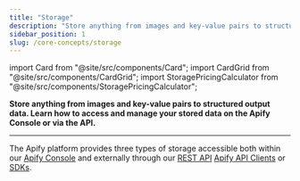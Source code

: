 ```yaml
---
title: "Storage"
description: "Store anything from images and key-value pairs to structured output data. Learn how to access and manage your stored data from the Apify platform or via API."
sidebar_position: 1
slug: /core-concepts/storage
---
```


import Card from "@site/src/components/Card";
import CardGrid from "@site/src/components/CardGrid";
import StoragePricingCalculator from "@site/src/components/StoragePricingCalculator";

**Store anything from images and key-value pairs to structured output data. Learn how to access and manage your stored data on the Apify Console or via the API.**

---

The Apify platform provides three types of storage accessible both within our [Apify Console](https://console.apify.com/storage) and externally through our [REST API](/api/v2) [Apify API Clients](/api) or [SDKs](/sdk).


<CardGrid>
    <Card
        title="Dataset"
        desc="Stores results from web scraping and data processing, with each Actor run getting a unique dataset. Features include table-like data visualization and multiple export formats like JSON and Excel."
        to="/platform/storage/dataset"
    />
    <Card
        title="Key-value store"
        desc="Stores various data types like JSON, HTML, images, and strings. Accessible via Apify Console or API, it's ideal for diverse data storage needs.​"
        to="/platform/storage/key-value-store"
    />
    <Card
        title="Request queue"
        desc="Manages URL processing for web crawling and other tasks. Supports different crawling orders and allows for querying and updating URLs, accessible via Apify Console or API​."
        to="/platform/storage/request-queue"
    />
</CardGrid>

